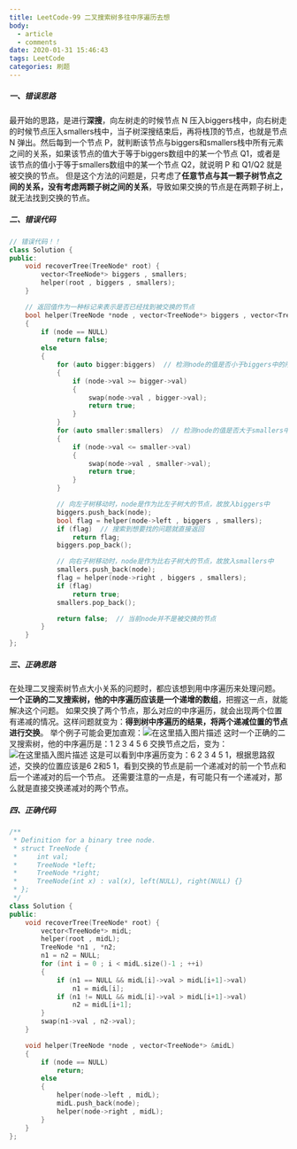 ```yaml
---
title: LeetCode-99 二叉搜索树多往中序遍历去想
body:
  - article
  - comments
date: 2020-01-31 15:46:43
tags: LeetCode
categories: 刷题
---
```


##### 一、错误思路
最开始的思路，是进行**深搜**，向左树走的时候节点 N 压入biggers栈中，向右树走的时候节点压入smallers栈中，当子树深搜结束后，再将栈顶的节点，也就是节点 N 弹出。然后每到一个节点 P，就判断该节点与biggers和smallers栈中所有元素之间的关系，如果该节点的值大于等于biggers数组中的某一个节点 Q1，或者是该节点的值小于等于smallers数组中的某一个节点 Q2，就说明 P 和 Q1/Q2 就是被交换的节点。
但是这个方法的问题是，只考虑了**任意节点与其一颗子树节点之间的关系，没有考虑两颗子树之间的关系**，导致如果交换的节点是在两颗子树上，就无法找到交换的节点。

##### 二、错误代码

```cpp
// 错误代码！！
class Solution {
public:
    void recoverTree(TreeNode* root) {
        vector<TreeNode*> biggers , smallers;
        helper(root , biggers , smallers);
    }

    // 返回值作为一种标记来表示是否已经找到被交换的节点
    bool helper(TreeNode *node , vector<TreeNode*> biggers , vector<TreeNode*> smallers)
    {
        if (node == NULL)
            return false;
        else
        {
            for (auto bigger:biggers)  // 检测node的值是否小于biggers中的所有元素的值
            {
                if (node->val >= bigger->val)
                {
                    swap(node->val , bigger->val);
                    return true;
                }
            }
            for (auto smaller:smallers)  // 检测node的值是否大于smallers中的所有元素的值
            {
                if (node->val <= smaller->val)
                {
                    swap(node->val , smaller->val);
                    return true;
                }
            }

            // 向左子树移动时，node是作为比左子树大的节点，故放入biggers中
            biggers.push_back(node);
            bool flag = helper(node->left , biggers , smallers);
            if (flag)  // 搜索到想要找的问题就直接返回
                return flag;
            biggers.pop_back();

            // 向右子树移动时，node是作为比右子树大的节点，故放入smallers中
            smallers.push_back(node);
            flag = helper(node->right , biggers , smallers);
            if (flag)
                return true;
            smallers.pop_back();

            return false;  // 当前node并不是被交换的节点
        }
    }
};
```

##### 三、正确思路
在处理二叉搜索树节点大小关系的问题时，都应该想到用中序遍历来处理问题。
**一个正确的二叉搜索树，他的中序遍历应该是一个递增的数组**，把握这一点，就能解决这个问题。
如果交换了两个节点，那么对应的中序遍历，就会出现两个位置有递减的情况。这样问题就变为：**得到树中序遍历的结果，将两个递减位置的节点进行交换**。
举个例子可能会更加直观：![在这里插入图片描述](https://img-blog.csdnimg.cn/20200131153305525.jpg?x-oss-process=image/watermark,type_ZmFuZ3poZW5naGVpdGk,shadow_10,text_aHR0cHM6Ly9ibG9nLmNzZG4ubmV0L3FxXzQzNTc1OTI2,size_16,color_FFFFFF,t_70)
这时一个正确的二叉搜索树，他的中序遍历是：1 2 3 4 5 6
交换节点之后，变为：![在这里插入图片描述](https://img-blog.csdnimg.cn/20200131153510926.jpg?x-oss-process=image/watermark,type_ZmFuZ3poZW5naGVpdGk,shadow_10,text_aHR0cHM6Ly9ibG9nLmNzZG4ubmV0L3FxXzQzNTc1OTI2,size_16,color_FFFFFF,t_70)
这是可以看到中序遍历变为：6 2 3 4 5 1，根据思路叙述，交换的位置应该是6 2和5 1，看到交换的节点是前一个递减对的前一个节点和后一个递减对的后一个节点。
还需要注意的一点是，有可能只有一个递减对，那么就是直接交换递减对的两个节点。
##### 四、正确代码
```cpp
/**
 * Definition for a binary tree node.
 * struct TreeNode {
 *     int val;
 *     TreeNode *left;
 *     TreeNode *right;
 *     TreeNode(int x) : val(x), left(NULL), right(NULL) {}
 * };
 */
class Solution {
public:
    void recoverTree(TreeNode* root) {
        vector<TreeNode*> midL;
        helper(root , midL);
        TreeNode *n1 , *n2;
        n1 = n2 = NULL;
        for (int i = 0 ; i < midL.size()-1 ; ++i)
        {
            if (n1 == NULL && midL[i]->val > midL[i+1]->val)
                n1 = midL[i];
            if (n1 != NULL && midL[i]->val > midL[i+1]->val)
                n2 = midL[i+1];
        }
        swap(n1->val , n2->val);
    }

    void helper(TreeNode *node , vector<TreeNode*> &midL)
    {
        if (node == NULL)
            return;
        else
        {
            helper(node->left , midL);
            midL.push_back(node);
            helper(node->right , midL);
        }
    }
};
```
